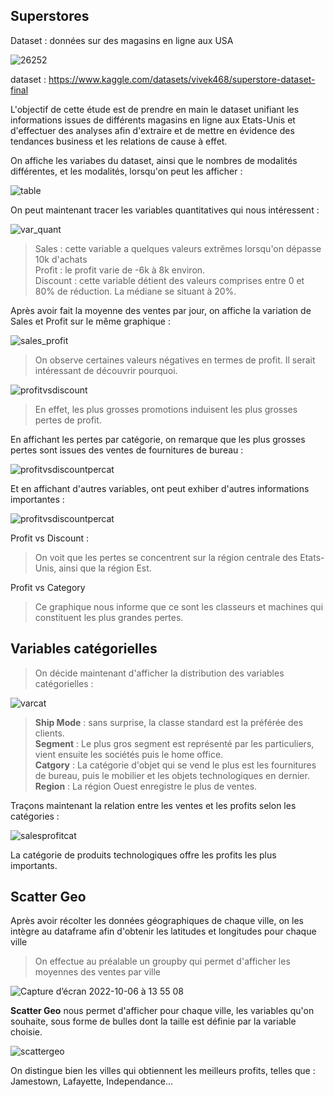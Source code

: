 ## Superstores  
Dataset : données sur des magasins en ligne aux USA

![26252](https://user-images.githubusercontent.com/62601686/182675222-0738a62c-61af-4c9e-947e-3f9dfc8ea06e.jpg)


dataset : https://www.kaggle.com/datasets/vivek468/superstore-dataset-final  

L'objectif de cette étude est de prendre en main le dataset unifiant les informations issues de différents magasins en ligne aux Etats-Unis et d'effectuer des analyses afin d'extraire et de mettre en évidence des tendances business et les relations de cause à effet.

On affiche les variabes du dataset, ainsi que le nombres de modalités différentes, et les modalités, lorsqu'on peut les afficher :

![table](https://user-images.githubusercontent.com/62601686/194066106-8b600f55-42aa-4739-ba16-93f4de0735fc.png)


On peut maintenant tracer les variables quantitatives qui nous intéressent : 

![var_quant](https://user-images.githubusercontent.com/62601686/194066272-cdbe7e5f-c608-414e-8f42-984b4929cf3e.png)

> Sales : cette variable a quelques valeurs extrêmes lorsqu'on dépasse 10k d'achats  
> Profit : le profit varie de -6k à 8k environ.  
> Discount : cette variable détient des valeurs comprises entre 0 et 80% de réduction. La médiane se situant à 20%.  

Après avoir fait la moyenne des ventes par jour, on affiche la variation de Sales et Profit sur le même graphique :

![sales_profit](https://user-images.githubusercontent.com/62601686/194271585-c455c32a-3fc9-44b3-aa51-29c0d1994901.png)

> On observe certaines valeurs négatives en termes de profit. Il serait intéressant de découvrir pourquoi.

![profitvsdiscount](https://user-images.githubusercontent.com/62601686/194283669-c731c2e4-13c5-461e-a142-1b6ac64d15e8.png)

> En effet, les plus grosses promotions induisent les plus grosses pertes de profit.

En affichant les pertes par catégorie, on remarque que les plus grosses pertes sont issues des ventes de fournitures de bureau : 

![profitvsdiscountpercat](https://user-images.githubusercontent.com/62601686/194284144-d63eb7ff-973f-4a43-9684-402addaca954.png)

Et en affichant d'autres variables, ont peut exhiber d'autres informations importantes :

![profitvsdiscountpercat](https://user-images.githubusercontent.com/62601686/194305390-7e48460c-aca1-4965-ba0d-a50beb1f8800.png)

Profit vs Discount :
> On voit que les pertes se concentrent sur la région centrale des Etats-Unis, ainsi que la région Est.  

Profit vs Category
> Ce graphique nous informe que ce sont les classeurs et machines qui constituent les plus grandes pertes.


## Variables catégorielles
> On décide maintenant d'afficher la distribution des variables catégorielles :


![varcat](https://user-images.githubusercontent.com/62601686/194305599-1b9f455b-eefc-43a6-a57f-fb7c6d1b9fbc.png)


> __Ship Mode__ : sans surprise, la classe standard est la préférée des clients.  
> __Segment__ : Le plus gros segment est représenté par les particuliers, vient ensuite les sociétés puis le home office.  
> __Catgory__ : La catégorie d'objet qui se vend le plus est les fournitures de bureau, puis le mobilier et les objets technologiques en dernier.  
> __Region__ : La région Ouest enregistre le plus de ventes.


Traçons maintenant la relation entre les ventes et les profits selon les catégories :

![salesprofitcat](https://user-images.githubusercontent.com/62601686/194305868-fe0dcb47-3613-44d2-8849-325b37f3e89e.png)


La catégorie de produits technologiques offre les profits les plus importants.


## Scatter Geo

Après avoir récolter les données géographiques de chaque ville, on les intègre au dataframe afin d'obtenir les latitudes et longitudes pour chaque ville

> On effectue au préalable un groupby qui permet d'afficher les moyennes des ventes par ville

![Capture d’écran 2022-10-06 à 13 55 08](https://user-images.githubusercontent.com/62601686/194306300-a129f02f-a737-4064-9cf9-bedfb9b4bdd4.png)

**Scatter Geo** nous permet d'afficher pour chaque ville, les variables qu'on souhaite, sous forme de bulles dont la taille est définie par la variable choisie.


![scattergeo](https://user-images.githubusercontent.com/62601686/194306633-3867a377-cb54-4c83-b3dd-fd58b3ed5fd0.png)

On distingue bien les villes qui obtiennent les meilleurs profits, telles que : Jamestown, Lafayette, Independance...

